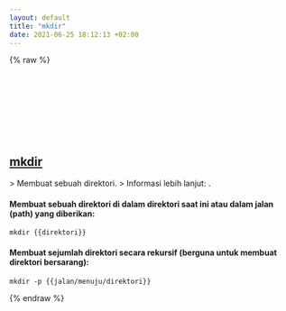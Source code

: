 ```yaml
---
layout: default
title: "mkdir"
date: 2021-06-25 18:12:13 +02:00
---
```

{% raw %}
<h2 id="mkdir">
  <a href="/id/common/mkdir.html">mkdir</a> <a href="#mkdir"><svg class="icon">
    <use href="/assets/images/unicode_sprite.svg#link" />
  </svg></a>
</h2>
> Membuat sebuah direktori.
> Informasi lebih lanjut: <https://www.gnu.org/software/coreutils/mkdir>.

#### Membuat sebuah direktori di dalam direktori saat ini atau dalam jalan (path) yang diberikan:
```shell
mkdir {{direktori}}
```
#### Membuat sejumlah direktori secara rekursif (berguna untuk membuat direktori bersarang):
```shell
mkdir -p {{jalan/menuju/direktori}}
```
{% endraw %}